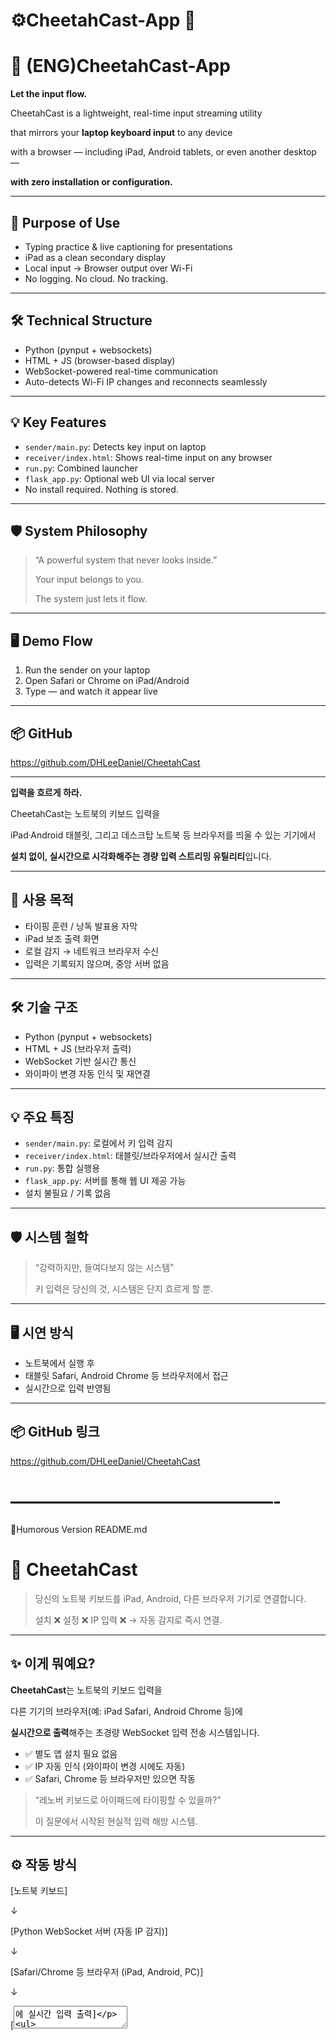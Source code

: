 # ⚙️CheetahCast-App 🐆

# 🐆 (ENG)CheetahCast-App

**Let the input flow.**

CheetahCast is a lightweight, real-time input streaming utility

that mirrors your **laptop keyboard input** to any device

with a browser — including iPad, Android tablets, or even another desktop —

**with zero installation or configuration.**

---

## 🎯 Purpose of Use

- Typing practice & live captioning for presentations
- iPad as a clean secondary display
- Local input → Browser output over Wi-Fi
- No logging. No cloud. No tracking.

---

## 🛠 Technical Structure

- Python (pynput + websockets)
- HTML + JS (browser-based display)
- WebSocket-powered real-time communication
- Auto-detects Wi-Fi IP changes and reconnects seamlessly

---

## 💡 Key Features

- `sender/main.py`: Detects key input on laptop
- `receiver/index.html`: Shows real-time input on any browser
- `run.py`: Combined launcher
- `flask_app.py`: Optional web UI via local server
- No install required. Nothing is stored.

---

## 🛡 System Philosophy

> “A powerful system that never looks inside.”
> 
> 
> Your input belongs to you.
> 
> The system just lets it flow.
> 

---

## 🖥 Demo Flow

1. Run the sender on your laptop
2. Open Safari or Chrome on iPad/Android
3. Type — and watch it appear live

---

## 📦 GitHub

https://github.com/DHLeeDaniel/CheetahCast


-----


**입력을 흐르게 하라.**

CheetahCast는 노트북의 키보드 입력을

iPad·Android 태블릿, 그리고 데스크탑 노트북 등 브라우저를 띄울 수 있는 기기에서

**설치 없이, 실시간으로 시각화해주는 경량 입력 스트리밍 유틸리티**입니다.

---

## 🎯 사용 목적

- 타이핑 훈련 / 낭독 발표용 자막
- iPad 보조 출력 화면
- 로컬 감지 → 네트워크 브라우저 수신
- 입력은 기록되지 않으며, 중앙 서버 없음

---

## 🛠 기술 구조

- Python (pynput + websockets)
- HTML + JS (브라우저 출력)
- WebSocket 기반 실시간 통신
- 와이파이 변경 자동 인식 및 재연결

---

## 💡 주요 특징

- `sender/main.py`: 로컬에서 키 입력 감지
- `receiver/index.html`: 태블릿/브라우저에서 실시간 출력
- `run.py`: 통합 실행용
- `flask_app.py`: 서버를 통해 웹 UI 제공 가능
- 설치 불필요 / 기록 없음

---

## 🛡 시스템 철학

> “강력하지만, 들여다보지 않는 시스템”
> 
> 
> 키 입력은 당신의 것, 시스템은 단지 흐르게 할 뿐.
> 

---

## 🖥 시연 방식

- 노트북에서 실행 후
- 태블릿 Safari, Android Chrome 등 브라우저에서 접근
- 실시간으로 입력 반영됨

---

## 📦 GitHub 링크

https://github.com/DHLeeDaniel/CheetahCast 

# ———————————————-
🤣Humorous Version README.md

# 🐆 CheetahCast

> 당신의 노트북 키보드를 iPad, Android, 다른 브라우저 기기로 연결합니다.
> 
> 
> 설치 ❌ 설정 ❌ IP 입력 ❌ → 자동 감지로 즉시 연결.
> 

---

## ✨ 이게 뭐예요?

**CheetahCast**는 노트북의 키보드 입력을

다른 기기의 브라우저(예: iPad Safari, Android Chrome 등)에

**실시간으로 출력**해주는 초경량 WebSocket 입력 전송 시스템입니다.

- ✅ 별도 앱 설치 필요 없음
- ✅ IP 자동 인식 (와이파이 변경 시에도 자동)
- ✅ Safari, Chrome 등 브라우저만 있으면 작동

> “레노버 키보드로 아이패드에 타이핑할 수 있을까?”
> 
> 
> 이 질문에서 시작된 현실적 입력 해방 시스템.
> 

---

## ⚙️ 작동 방식

[노트북 키보드]

↓

[Python WebSocket 서버 (자동 IP 감지)]

↓

[Safari/Chrome 등 브라우저 (iPad, Android, PC)]

↓

[<textarea>에 실시간 입력 출력]

- 로컬 와이파이 환경에서 작동
- IP 변경 시에도 자동 인식하여 연결 유지
- 설치나 인증 없이 브라우저에서 바로 실행

---

## ✅ 지원 기기

- iPad (Safari)
- Android 태블릿 (Chrome)
- 다른 노트북/PC (어떤 브라우저든 OK)

> 어디든 브라우저만 있다면 입력의 목적지가 될 수 있습니다.
> 

---

## 🚀 사용 방법

1. 노트북에서 실행:

```bash
python sender/main.py

```

> http://[자동 표시된 IP 주소]:8765        👈  페이지를 열면 바로 입력 수신 대기 상태가 됩니다.
> 

---

## 🛠️ 기술 스택 & 구조

- Python (WebSocket + keyboard input)
- JavaScript (WebSocket client)
- HTML + CSS (브라우저 UI)

CheetahCast/
├── sender/       # 입력 감지 + 서버
│   └── [main.py](http://main.py/)
├── receiver/     # HTML + JS 수신기
│   ├── index.html
│   ├── app.js
│   └── style.css
├── [README.md](http://readme.md/)
└── LICENSE

## 🔐 보안 & 철학

- 우리는 시스템을 해킹하지 않습니다
- 기기에 들어가지 않습니다
- 오직 입력만 흐르게 합니다

> "We don’t hack the device. We let the input flow."
> 

---

## 📌 향후 추가 기능 (예정)

- 디바이스 인증/페어링 (토큰 기반)
- 감정 기반 입력 시각화 (Cheetah-Fin 연계)
- 모바일용 네이티브 수신기 앱

---

## 📦 GitHub 링크

https://github.com/DHLeeDaniel/CheetahCast 

## 🧪 License

MIT License

© 2025 이동훈 (Lee DongHun)

> CheetahCast – 설치 없이 타자만 흐르게.
> 
> 
> 키보드는 그대로, 입력은 어디로든.
>

